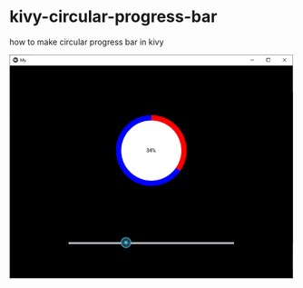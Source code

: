 # kivy-circular-progress-bar
how to make circular progress bar in kivy

<img src="/preview.PNG" alt="drawing" width="500"/>
